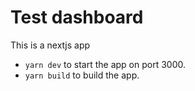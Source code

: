 # Test dashboard

This is a nextjs app

- `yarn dev` to start the app on port 3000.
- `yarn build` to build the app.
